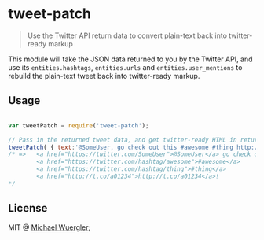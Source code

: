 # tweet-patch

> Use the Twitter API return data to convert plain-text back into twitter-ready markup

This module will take the JSON data returned to you by the Twitter API, and use its 
`entities.hashtags`, `entities.urls` and `entities.user_mentions` to rebuild the plain-text tweet
back into twitter-ready markup.
 

## Usage

```js

var tweetPatch = require('tweet-patch');

// Pass in the returned tweet data, and get twitter-ready HTML in return
tweetPatch( { text:'@SomeUser, go check out this #awesome #thing http://t.co/a01234!' } )
/* =>   <a href="https://twitter.com/SomeUser">@SomeUser</a> go check out this 
        <a href="https://twitter.com/hashtag/awesome">#awesome</a> 
        <a href="https://twitter.com/hashtag/thing">#thing</a> 
        <a href="http://t.co/a01234">http://t.co/a01234</a>!
*/

```

## License

MIT @ [Michael Wuergler](http://numetriclabs.com/);


